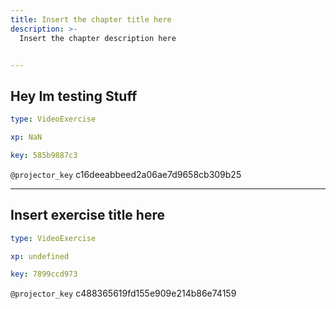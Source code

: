 ```yaml
---
title: Insert the chapter title here
description: >-
  Insert the chapter description here


---
```

## Hey Im testing Stuff

```yaml
type: VideoExercise

xp: NaN

key: 585b9887c3
```

`@projector_key`
c16deeabbeed2a06ae7d9658cb309b25

---
## Insert exercise title here

```yaml
type: VideoExercise

xp: undefined

key: 7899ccd973
```

`@projector_key`
c488365619fd155e909e214b86e74159

